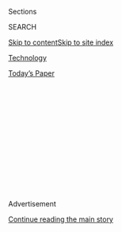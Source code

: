 <div id="app">

<div>

<div>

<div>

<div class="NYTAppHideMasthead css-1q2w90k e1suatyy0">

<div class="section css-ui9rw0 e1suatyy2">

<div class="css-eph4ug er09x8g0">

<div class="css-6n7j50">

</div>

<span class="css-1dv1kvn">Sections</span>

<div class="css-10488qs">

<span class="css-1dv1kvn">SEARCH</span>

</div>

[Skip to content](#site-content)[Skip to site
index](#site-index)

</div>

<div id="masthead-section-label" class="css-1wr3we4 eaxe0e00">

[Technology](https://www.nytimes3xbfgragh.onion/section/technology)

</div>

<div class="css-10698na e1huz5gh0">

</div>

</div>

<div id="masthead-bar-one" class="section hasLinks css-15hmgas e1csuq9d3">

<div class="css-uqyvli e1csuq9d0">

</div>

<div class="css-1uqjmks e1csuq9d1">

</div>

<div class="css-9e9ivx">

[](https://myaccount.nytimes3xbfgragh.onion/auth/login?response_type=cookie&client_id=vi)

</div>

<div class="css-1bvtpon e1csuq9d2">

[Today’s
Paper](https://www.nytimes3xbfgragh.onion/section/todayspaper)

</div>

</div>

</div>

</div>

<div data-aria-hidden="false">

<div id="site-content" data-role="main">

<div>

<div class="css-1aor85t" style="opacity:0.000000001;z-index:-1;visibility:hidden">

<div class="css-1hqnpie">

<div class="css-epjblv">

<span class="css-17xtcya">[Technology](/section/technology)</span><span class="css-x15j1o">|</span><span class="css-fwqvlz">Apple
Replaces Phil Schiller as Its Top Marketing
Executive</span>

</div>

<div class="css-k008qs">

<div class="css-1iwv8en">

<span class="css-18z7m18"></span>

<div>

</div>

</div>

<span class="css-1n6z4y">https://nyti.ms/2XuyZtf</span>

<div class="css-1705lsu">

<div class="css-4xjgmj">

<div class="css-4skfbu" data-role="toolbar" data-aria-label="Social Media Share buttons, Save button, and Comments Panel with current comment count" data-testid="share-tools">

  - 
  - 
  - 
  - 
    
    <div class="css-6n7j50">
    
    </div>

  - 

</div>

</div>

</div>

</div>

</div>

</div>

<div id="NYT_TOP_BANNER_REGION" class="css-13pd83m">

</div>

<div id="top-wrapper" class="css-1sy8kpn">

<div id="top-slug" class="css-l9onyx">

Advertisement

</div>

[Continue reading the main
story](#after-top)

<div class="ad top-wrapper" style="text-align:center;height:100%;display:block;min-height:250px">

<div id="top" class="place-ad" data-position="top" data-size-key="top">

</div>

</div>

<div id="after-top">

</div>

</div>

<div>

<div id="sponsor-wrapper" class="css-1hyfx7x">

<div id="sponsor-slug" class="css-19vbshk">

Supported by

</div>

[Continue reading the main
story](#after-sponsor)

<div id="sponsor" class="ad sponsor-wrapper" style="text-align:center;height:100%;display:block">

</div>

<div id="after-sponsor">

</div>

</div>

<div class="css-186x18t">

</div>

<div class="css-1vkm6nb ehdk2mb0">

# Apple Replaces Phil Schiller as Its Top Marketing Executive

</div>

Mr. Schiller will be replaced by Greg Joswiak, a longtime executive at
the company.

<div class="css-79elbk" data-testid="photoviewer-wrapper">

<div class="css-z3e15g" data-testid="photoviewer-wrapper-hidden">

</div>

<div class="css-1a48zt4 ehw59r15" data-testid="photoviewer-children">

![<span class="css-16f3y1r e13ogyst0" data-aria-hidden="true">Phil
Schiller, Apple's longtime marketing chief, will become an “Apple
Fellow.”</span><span class="css-cnj6d5 e1z0qqy90" itemprop="copyrightHolder"><span class="css-1ly73wi e1tej78p0">Credit...</span><span><span>Stephen
Lam/Reuters</span></span></span>](https://static01.graylady3jvrrxbe.onion/images/2020/08/04/business/04apple/merlin_160564608_9afafdf7-e9fd-44f5-9b2d-daad3b37e192-articleLarge.jpg?quality=75&auto=webp&disable=upscale)

</div>

</div>

<div class="css-18e8msd">

<div class="css-vp77d3 epjyd6m0">

<div class="css-1baulvz">

By [<span class="css-1baulvz" itemprop="name">Davey
Alba</span>](https://www.nytimes3xbfgragh.onion/by/davey-alba) and
[<span class="css-1baulvz last-byline" itemprop="name">Brian X.
Chen</span>](https://www.nytimes3xbfgragh.onion/by/brian-x-chen)

</div>

</div>

  - 
    
    <div class="css-ld3wwf e16638kd2">
    
    Aug. 4,
    2020
    
    </div>

  - 
    
    <div class="css-4xjgmj">
    
    <div class="css-d8bdto" data-role="toolbar" data-aria-label="Social Media Share buttons, Save button, and Comments Panel with current comment count" data-testid="share-tools">
    
      - 
      - 
      - 
      - 
        
        <div class="css-6n7j50">
        
        </div>
    
      - 
    
    </div>
    
    </div>

</div>

</div>

<div class="section meteredContent css-1r7ky0e" name="articleBody" itemprop="articleBody">

<div class="css-1fanzo5 StoryBodyCompanionColumn">

<div class="css-53u6y8">

Apple
[announced](https://www.apple.com/newsroom/2020/08/phil-schiller-advances-to-apple-fellow/)
on Tuesday that its long-serving chief marketing officer, Phil Schiller,
would step down and be replaced by Greg Joswiak, a prominent product
marketing executive at the company.

The company said that Mr. Schiller would continue to work at the company
as an “Apple Fellow” and oversee the Apple App Store and the company’s
communications, among other duties. He will continue to report to
Apple’s chief executive, Tim Cook.

“Phil has helped make Apple the company it is today and his
contributions are broad, vast, and run deep,” Mr. Cook said in a
statement. He added that Mr. Joswiak’s many years of leadership at the
company made him “perfectly suited to this new role.”

The move follows the departure of some prominent company leaders in the
last few years, including Jony Ive, Apple’s former head of design, and
Angela Ahrendts, who once served as the company’s head of retail.

</div>

</div>

<div class="css-1fanzo5 StoryBodyCompanionColumn">

<div class="css-53u6y8">

“I’ll keep working here as long as they will have me,” Mr. Schiller, 60,
said in the company’s statement. “I also want to make some time in the
years ahead for my family, friends, and a few personal projects I care
deeply about.”

Mr. Schiller’s title as head of marketing was, in some ways, an
understatement for his actual role at the company. The Apple executive
was involved in the conception and design of the company’s most
important products, including the iPhone and iPad, working closely with
Steve Jobs, Mr. Ive and Scott Forstall, the former head of software. Mr.
Schiller has worked at Apple since 1987.

In an
[interview](https://www.nytimes3xbfgragh.onion/interactive/2019/12/15/technology/decade-in-tech.html)
last October, Mr. Schiller reflected on the development of the original
iPad. Around 2005, he and other Apple executives watched a demonstration
from Bas Ording, an interface designer, on multitouch technology, in
which he pretended to scroll on the screen and the screen moved up and
down, mimicking realistic physics. The team decided to table the
development of a tablet and focus on bringing multitouch technology to a
smartphone, which would eventually become the iPhone. The iPhone’s
success, followed by the introduction of the App Store, laid a
foundation for Apple to develop the iPad.

“We all got excited because when you think of all of the best products
from Apple through history, usually the user interface model is
essential to that departure from the past — whether it’s the mouse and
the Mac, the click wheel on the iPod — this was going to be one of those
moments,” he said.

When Mr. Jobs took a leave of absence from the company before his death,
Mr. Schiller hosted the company’s marketing events to introduce new
products. Some believed Mr. Schiller was among those who could succeed
Mr. Jobs, though it eventually became clear that Mr. Cook would take
over.

</div>

</div>

<div class="css-1fanzo5 StoryBodyCompanionColumn">

<div class="css-53u6y8">

Mr. Schiller has long overseen the App Store, which faces scrutiny for
taking a 30 percent cut of app sales and in-app purchases. [Lawmakers
questioned Mr.
Cook](https://www.nytimes3xbfgragh.onion/2020/07/29/technology/big-tech-hearing-apple-amazon-facebook-google.html)
about the store last week on Capitol Hill, arguing that the policy was
anti-competitive and asking why[Apple ranked its own apps ahead of
rivals’
offerings](https://www.nytimes3xbfgragh.onion/interactive/2019/09/09/technology/apple-app-store-competition.html).
Among other issues, they noted that Apple tried to collect its
commission on the sales from businesses like ClassPass and Airbnb when
they [began selling virtual
classes](https://www.nytimes3xbfgragh.onion/2020/07/28/technology/apple-app-store-airbnb-classpass.html)
during the coronavirus pandemic.

Mr. Joswiak, 56, another longtime Apple veteran known for his
gregariousness, oversaw marketing for the iPhone and the iPod. He has
worked more often behind the scenes, giving presentations of new
products to media professionals. He made few onstage appearances but
became more actively involved in events over the last few years.

</div>

</div>

</div>

<div>

</div>

<div>

</div>

<div>

</div>

<div>

<div id="bottom-wrapper" class="css-1ede5it">

<div id="bottom-slug" class="css-l9onyx">

Advertisement

</div>

[Continue reading the main
story](#after-bottom)

<div id="bottom" class="ad bottom-wrapper" style="text-align:center;height:100%;display:block;min-height:90px">

</div>

<div id="after-bottom">

</div>

</div>

</div>

</div>

</div>

## Site Index

<div>

</div>

## Site Information Navigation

  - [© <span>2020</span> <span>The New York Times
    Company</span>](https://help.nytimes3xbfgragh.onion/hc/en-us/articles/115014792127-Copyright-notice)

<!-- end list -->

  - [NYTCo](https://www.nytco.com/)
  - [Contact
    Us](https://help.nytimes3xbfgragh.onion/hc/en-us/articles/115015385887-Contact-Us)
  - [Work with us](https://www.nytco.com/careers/)
  - [Advertise](https://nytmediakit.com/)
  - [T Brand Studio](http://www.tbrandstudio.com/)
  - [Your Ad
    Choices](https://www.nytimes3xbfgragh.onion/privacy/cookie-policy#how-do-i-manage-trackers)
  - [Privacy](https://www.nytimes3xbfgragh.onion/privacy)
  - [Terms of
    Service](https://help.nytimes3xbfgragh.onion/hc/en-us/articles/115014893428-Terms-of-service)
  - [Terms of
    Sale](https://help.nytimes3xbfgragh.onion/hc/en-us/articles/115014893968-Terms-of-sale)
  - [Site
    Map](https://spiderbites.nytimes3xbfgragh.onion)
  - [Help](https://help.nytimes3xbfgragh.onion/hc/en-us)
  - [Subscriptions](https://www.nytimes3xbfgragh.onion/subscription?campaignId=37WXW)

</div>

</div>

</div>

</div>
